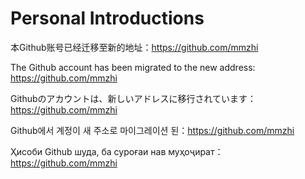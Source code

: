 # Personal Introductions

本Github账号已经迁移至新的地址：https://github.com/mmzhi

The Github account has been migrated to the new address: https://github.com/mmzhi

Githubのアカウントは、新しいアドレスに移行されています：https://github.com/mmzhi

Github에서 계정이 새 주소로 마이그레이션 된：https://github.com/mmzhi

Ҳисоби Github шуда, ба суроғаи нав муҳоҷират：https://github.com/mmzhi
